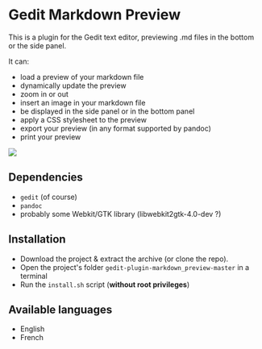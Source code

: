 # Gedit Markdown Preview

This is a plugin for the Gedit text editor, previewing .md files in the bottom or the side panel.

It can:

- load a preview of your markdown file
- dynamically update the preview
- zoom in or out
- insert an image in your markdown file
- be displayed in the side panel or in the bottom panel
- apply a CSS stylesheet to the preview
- export your preview (in any format supported by pandoc)
- print your preview

![](https://pbs.twimg.com/media/DYSP9rBXcAcwnI6.png)

## Dependencies

- `gedit` (of course)
- `pandoc`
- probably some Webkit/GTK library (libwebkit2gtk-4.0-dev ?)

## Installation

- Download the project & extract the archive (or clone the repo).
- Open the project's folder `gedit-plugin-markdown_preview-master` in a terminal
- Run the `install.sh` script (**without root privileges**)

## Available languages

- English
- French


